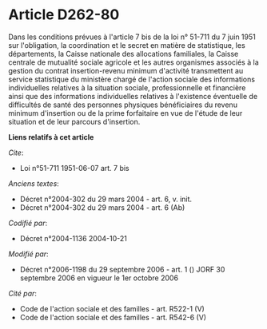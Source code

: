 # Article D262-80

Dans les conditions prévues à l'article 7 bis de la loi n° 51-711 du 7 juin 1951 sur l'obligation, la coordination et le
secret en matière de statistique, les départements, la Caisse nationale des allocations familiales, la Caisse centrale de
mutualité sociale agricole et les autres organismes associés à la gestion du contrat insertion-revenu minimum d'activité
transmettent au service statistique du ministère chargé de l'action sociale des informations individuelles relatives à la
situation sociale, professionnelle et financière ainsi que des informations individuelles relatives à l'existence éventuelle
de difficultés de santé des personnes physiques bénéficiaires du revenu minimum d'insertion ou de la prime forfaitaire en vue
de l'étude de leur situation et de leur parcours d'insertion.

**Liens relatifs à cet article**

_Cite_:

  - Loi n°51-711 1951-06-07 art. 7 bis

_Anciens textes_:

  - Décret n°2004-302 du 29 mars 2004 - art. 6, v. init.
  - Décret n°2004-302 du 29 mars 2004 - art. 6 (Ab)

_Codifié par_:

  - Décret n°2004-1136 2004-10-21

_Modifié par_:

  - Décret n°2006-1198 du 29 septembre 2006 - art. 1 () JORF 30 septembre 2006 en vigueur le 1er octobre 2006

_Cité par_:

  - Code de l'action sociale et des familles - art. R522-1 (V)
  - Code de l'action sociale et des familles - art. R542-6 (V)
